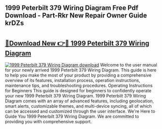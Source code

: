 ## 1999 Peterbilt 379 Wiring Diagram Free Pdf Download - Part-Rkr New Repair Owner Guide krDZs

# <h2><a href="http://dfprak.blite.top/?on=1999+Peterbilt+379+Wiring+Diagram">🔗Download New 👉🔴 1999 Peterbilt 379 Wiring Diagram</a></h2>

[![1999 Peterbilt 379 Wiring Diagram download](https://i.imgur.com/lujVjoI.png)](http://dfprak.blite.top/?on=1999+Peterbilt+379+Wiring+Diagram)
Welcome to the user manual for your newly arrived 1999 Peterbilt 379 Wiring Diagram. This guide is here to help you make the most of your product by providing a comprehensive overview of its features, installation process, operation instructions, maintenance tips, and troubleshooting procedures. Operating Instructions for Beginners This guide is designed for beginners to confidently operate your new 1999 Peterbilt 379 Wiring Diagram. 1999 Peterbilt 379 Wiring Diagram comes with an array of advanced features, including geolocation, smart alerts, customizable themes, and multi-device syncing, all of which can be accessed and customized through the user interface. We're Here to Guide You 1999 Peterbilt 379 Wiring Diagram. We are committed to providing you with comprehensive support.
